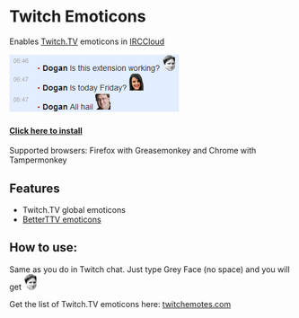 # Twitch Emoticons
Enables [Twitch.TV](http://www.twitch.tv/) emoticons in [IRCCloud](https://www.irccloud.com/)

![Screenshot](extras/screenshot.png)

#### [Click here to install](https://github.com/dogancelik/irccloud-twitch-emoticons/raw/master/build/twitch_emoticons.user.js)

Supported browsers: Firefox with Greasemonkey and Chrome with Tampermonkey

## Features
* Twitch.TV global emoticons
* [BetterTTV emoticons](https://nightdev.com/betterttv/faces.php)

## How to use:
Same as you do in Twitch chat. Just type Grey Face (no space) and you will get ![Grey Face](extras/greyface.png)

Get the list of Twitch.TV emoticons here: [twitchemotes.com](http://twitchemotes.com/)
